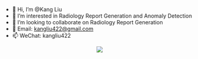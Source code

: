 - 👋 Hi, I’m @Kang Liu
- 👀 I’m interested in Radiology Report Generation and Anomaly Detection
- 💞️ I’m looking to collaborate on Radiology Report Generation
- 🌱 Email: kangliu422@gmail.com
- 📫 WeChat: kangliu422
<div align=center><img src="results/fig1.jpg"></div>

<!---
Liuykang/Liuykang is a ✨ special ✨ repository because its `README.md` (this file) appears on your GitHub profile.
You can click the Preview link to take a look at your changes.
--->
